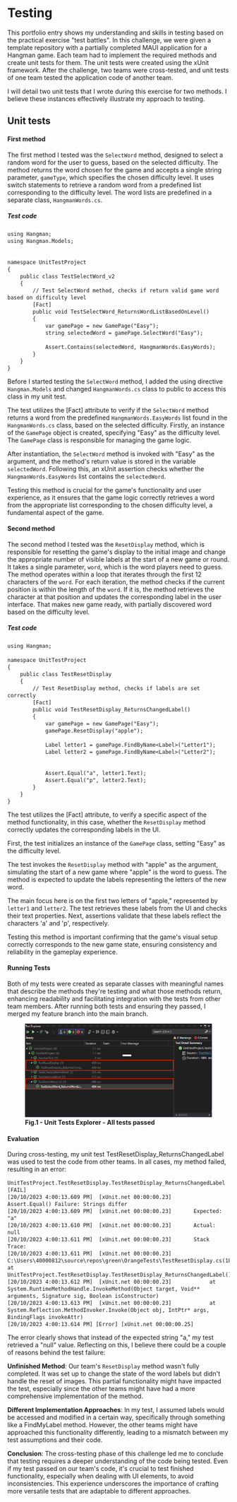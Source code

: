 # Testing

This portfolio entry shows my understanding and skills in testing based on the practical exercise "test battles". In this challenge, we were given a template repository with a partially completed MAUI application for a Hangman game. Each team had to implement the required methods and create unit tests for them. The unit tests were created using the xUnit framework. After the challenge, two teams were cross-tested, and unit tests of one team tested the application code of another team. 

I will detail two unit tests that I wrote during this exercise for two methods. I believe these instances effectively illustrate my approach to testing.

## Unit tests

#### First method

The first method I tested was the `SelectWord` method, designed to select a random word for the user to guess, based on the selected difficulty. The method returns the word chosen for the game and accepts a single string parameter, `gameType`, which specifies the chosen difficulty level. It uses switch statements to retrieve a random word from a predefined list corresponding to the difficulty level. The word lists are predefined in a separate class, `HangmanWords.cs`.

##### Test code

```
using Hangman;
using Hangman.Models;


namespace UnitTestProject
{
    public class TestSelectWord_v2
    {
        // Test SelectWord method, checks if return valid game word based on difficulty level
        [Fact]
        public void TestSelectWord_ReturnsWordListBasedOnLevel()
        {
            var gamePage = new GamePage("Easy");
            string selectedWord = gamePage.SelectWord("Easy");

            Assert.Contains(selectedWord, HangmanWords.EasyWords);
        }
    }
}
```



Before I started testing the `SelectWord` method, I added the using directive `Hangman.Models` and changed `HangmanWords.cs` class to public to access this class in my unit test.

The test utilizes the [Fact] attribute to verify if the `SelectWord` method returns a word from the predefined `HangmanWords.EasyWords` list found in the `HangmanWords.cs` class, based on the selected difficulty. Firstly, an instance of the `GamePage` object is created, specifying "Easy" as the difficulty level. The `GamePage` class is responsible for managing the game logic.

After instantiation, the `SelectWord` method is invoked with "Easy" as the argument, and the method's return value is stored in the variable `selectedWord`. Following this, an xUnit assertion checks whether the `HangmanWords.EasyWords` list contains the `selectedWord`.

Testing this method is crucial for the game's functionality and user experience, as it ensures that the game logic correctly retrieves a word from the appropriate list corresponding to the chosen difficulty level, a fundamental aspect of the game.


#### Second method

The second method I tested was the `ResetDisplay` method, which is responsible for resetting the game's display to the initial image and change the appropriate number of visible labels at the start of a new game or round. It takes a single parameter, `word`, which is the word players need to guess. The method operates within a loop that iterates through the first 12 characters of the `word`. For each iteration, the method checks if the current position is within the length of the `word`. If it is, the method retrieves the character at that position and updates the corresponding label in the user interface. That makes new game ready, with partially discovered word based on the difficulty level. 

##### Test code

```
using Hangman;

namespace UnitTestProject
{
    public class TestResetDisplay
    {
        // Test ResetDisplay method, checks if labels are set correctly 
        [Fact]
        public void TestResetDisplay_ReturnsChangedLabel()
        {
            var gamePage = new GamePage("Easy");
            gamePage.ResetDisplay("apple");

            Label letter1 = gamePage.FindByName<Label>("Letter1");
            Label letter2 = gamePage.FindByName<Label>("Letter2");


            Assert.Equal("a", letter1.Text);
            Assert.Equal("p", letter2.Text);
        }
    }
}
```
The test utilizes the [Fact] attribute, to verify a specific aspect of the method functionality, in this case, whether the `ResetDisplay` method correctly updates the corresponding labels in the UI.

First, the test initializes an instance of the `GamePage` class, setting "Easy" as the difficulty level. 

The test invokes the `ResetDisplay` method with "apple" as the argument, simulating the start of a new game where "apple" is the word to guess. The method is expected to update the labels representing the letters of the new word.

The main focus here is on the first two letters of "apple," represented by `letter1` and `letter2`. The test retrieves these labels from the UI and checks their text properties. Next, assertions validate that these labels reflect the characters 'a' and 'p', respectively.

Testing this method is important confirming that the game's visual setup correctly corresponds to the new game state, ensuring consistency and reliability in the gameplay experience.

#### Running Tests

Both of my tests were created as separate classes with meaningful names that describe the methods they're testing and what those methods return, enhancing readability and facilitating integration with the tests from other team members. After running both tests and ensuring they passed, I merged my feature branch into the main branch.

<figure>
  <img src="https://github.com/patryklbn/portfolio-assessment/blob/master/images/29.png?raw=true" alt="Unit Test Explorer">
  <figcaption><b>Fig.1 - Unit Tests Explorer - All tests passed</b></figcaption>
</figure>

#### Evaluation
During cross-testing, my unit test TestResetDisplay_ReturnsChangedLabel was used to test the code from other teams. In all cases, my method failed, resulting in an error:

```
UnitTestProject.TestResetDisplay.TestResetDisplay_ReturnsChangedLabel [FAIL]
[20/10/2023 4:00:13.609 PM]  [xUnit.net 00:00:00.23]       Assert.Equal() Failure: Strings differ
[20/10/2023 4:00:13.609 PM]  [xUnit.net 00:00:00.23]       Expected: "a"
[20/10/2023 4:00:13.610 PM]  [xUnit.net 00:00:00.23]       Actual:   null
[20/10/2023 4:00:13.611 PM]  [xUnit.net 00:00:00.23]       Stack Trace:
[20/10/2023 4:00:13.611 PM]  [xUnit.net 00:00:00.23]         C:\Users\40000812\source\repos\green\OrangeTests\TestResetDisplay.cs(18,0): at UnitTestProject.TestResetDisplay.TestResetDisplay_ReturnsChangedLabel()
[20/10/2023 4:00:13.612 PM]  [xUnit.net 00:00:00.23]            at System.RuntimeMethodHandle.InvokeMethod(Object target, Void** arguments, Signature sig, Boolean isConstructor)
[20/10/2023 4:00:13.613 PM]  [xUnit.net 00:00:00.23]            at System.Reflection.MethodInvoker.Invoke(Object obj, IntPtr* args, BindingFlags invokeAttr)
[20/10/2023 4:00:13.614 PM] [Error] [xUnit.net 00:00:00.25]
```

The error clearly shows that instead of the expected string "a," my test retrieved a "null" value. Reflecting on this, I believe there could be a couple of reasons behind the test failure:

**Unfinished Method**: Our team's `ResetDisplay` method wasn't fully completed. It was set up to change the state of the word labels but didn't handle the reset of images. This partial functionality might have impacted the test, especially since the other teams might have had a more comprehensive implementation of the method.

**Different Implementation Approaches**: In my test, I assumed labels would be accessed and modified in a certain way, specifically through something like a FindMyLabel method. However, the other teams might have approached this functionality differently, leading to a mismatch between my test assumptions and their code.

**Conclusion**: The cross-testing phase of this challenge led me to conclude that testing requires a deeper understanding of the code being tested. Even if my test passed on our team's code, it's crucial to test finished functionality, especially when dealing with UI elements, to avoid inconsistencies. This experience underscores the importance of crafting more versatile tests that are adaptable to different approaches.


